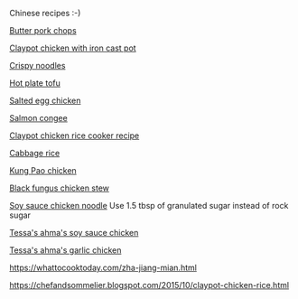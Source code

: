 Chinese recipes :-) 

[Butter pork chops](http://themeatmen.sg/butter-pork-chops/)

[Claypot chicken with iron cast pot](https://chefandsommelier.blogspot.com/2015/10/claypot-chicken-rice.html)

[Crispy noodles](https://noobcook.com/seafood-crispy-noodles/2/)

[Hot plate tofu](https://themeatmen.sg/hotplate-tofu/)

[Salted egg chicken](https://themeatmen.sg/salted-egg-yolk-chicken/)

[Salmon congee](https://thecookingbunny.blogspot.com/2012/03/salmon-rice-porridge-salmon-congee.html)

[Claypot chicken rice cooker recipe](https://noobcook.com/chicken-lup-cheong-rice/)

[Cabbage rice](https://noobcook.com/cabbage-rice/2/)

[Kung Pao chicken](http://themeatmen.sg/kung-pao-chicken/)

[Black fungus chicken stew](https://rasamalaysia.com/chinese-chicken-stew-recipe/)

[Soy sauce chicken noodle](http://themeatmen.sg/recipe-soy-sauce-chicken-noodle/)
Use 1.5 tbsp of granulated sugar instead of rock sugar

[Tessa's ahma's soy sauce chicken](/chinese/soy-sauce-chicken.md)

[Tessa's ahma's garlic chicken](/chinese/garlic-chicken.md)



https://whattocooktoday.com/zha-jiang-mian.html

https://chefandsommelier.blogspot.com/2015/10/claypot-chicken-rice.html
